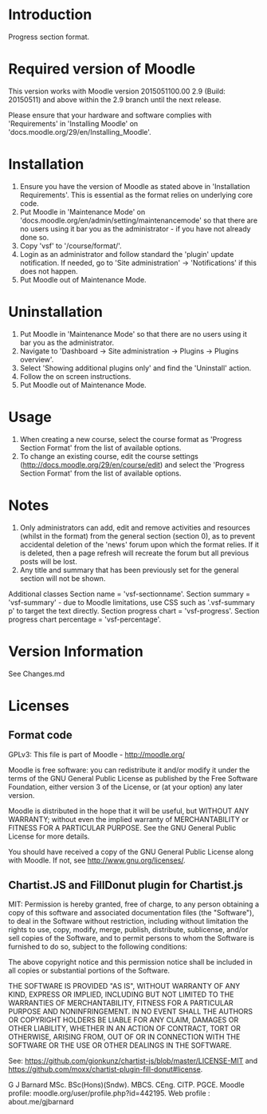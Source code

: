 Introduction
============
Progress section format.

Required version of Moodle
==========================
This version works with Moodle version 2015051100.00 2.9 (Build: 20150511) and above within the 2.9 branch until the
next release.

Please ensure that your hardware and software complies with 'Requirements' in 'Installing Moodle' on
'docs.moodle.org/29/en/Installing_Moodle'.

Installation
============
1. Ensure you have the version of Moodle as stated above in 'Installation Requirements'.  This is essential as the
   format relies on underlying core code.
2. Put Moodle in 'Maintenance Mode' on 'docs.moodle.org/en/admin/setting/maintenancemode' so that there are no 
   users using it bar you as the administrator - if you have not already done so.
3. Copy 'vsf' to '/course/format/'.
4. Login as an administrator and follow standard the 'plugin' update notification.  If needed, go to
   'Site administration' -> 'Notifications' if this does not happen.
5. Put Moodle out of Maintenance Mode.

Uninstallation
==============
1. Put Moodle in 'Maintenance Mode' so that there are no users using it bar you as the administrator.
2. Navigate to 'Dashboard -> Site administration -> Plugins -> Plugins overview'.
3. Select 'Showing additional plugins only' and find the 'Uninstall' action.
4. Follow the on screen instructions.
5. Put Moodle out of Maintenance Mode.

Usage
=====
1. When creating a new course, select the course format as 'Progress Section Format' from the list of available options.
2. To change an existing course, edit the course settings (http://docs.moodle.org/29/en/course/edit) and select the
   'Progress Section Format' from the list of available options.

Notes
=====
1. Only administrators can add, edit and remove activities and resources (whilst in the format) from the general
   section (section 0), as to prevent accidental deletion of the 'news' forum upon which the format relies.  If it is
   deleted, then a page refresh will recreate the forum but all previous posts will be lost.
2. Any title and summary that has been previously set for the general section will not be shown.

Additional classes
Section name = 'vsf-sectionname'.
Section summary = 'vsf-summary' - due to Moodle limitations, use CSS such as '.vsf-summary p' to target the text directly.
Section progress chart = 'vsf-progress'.
Section progress chart percentage = 'vsf-percentage'.

Version Information
===================
See Changes.md

Licenses
========

Format code
-----------

GPLv3:
This file is part of Moodle - http://moodle.org/

Moodle is free software: you can redistribute it and/or modify
it under the terms of the GNU General Public License as published by
the Free Software Foundation, either version 3 of the License, or
(at your option) any later version.

Moodle is distributed in the hope that it will be useful,
but WITHOUT ANY WARRANTY; without even the implied warranty of
MERCHANTABILITY or FITNESS FOR A PARTICULAR PURPOSE.  See the
GNU General Public License for more details.

You should have received a copy of the GNU General Public License
along with Moodle.  If not, see <http://www.gnu.org/licenses/>.

Chartist.JS and FillDonut plugin for Chartist.js
------------------------------------------------

MIT:
Permission is hereby granted, free of charge, to any person obtaining a copy of this software and associated documentation files
(the "Software"), to deal in the Software without restriction, including without limitation the rights to use, copy, modify,
merge, publish, distribute, sublicense, and/or sell copies of the Software, and to permit persons to whom the Software is furnished
to do so, subject to the following conditions:

The above copyright notice and this permission notice shall be included in all copies or substantial portions of the Software.

THE SOFTWARE IS PROVIDED "AS IS", WITHOUT WARRANTY OF ANY KIND, EXPRESS OR IMPLIED, INCLUDING BUT NOT LIMITED TO THE WARRANTIES
OF MERCHANTABILITY, FITNESS FOR A PARTICULAR PURPOSE AND NONINFRINGEMENT. IN NO EVENT SHALL THE AUTHORS OR COPYRIGHT HOLDERS BE
LIABLE FOR ANY CLAIM, DAMAGES OR OTHER LIABILITY, WHETHER IN AN ACTION OF CONTRACT, TORT OR OTHERWISE, ARISING FROM, OUT OF OR
IN CONNECTION WITH THE SOFTWARE OR THE USE OR OTHER DEALINGS IN THE SOFTWARE.

See: https://github.com/gionkunz/chartist-js/blob/master/LICENSE-MIT and https://github.com/moxx/chartist-plugin-fill-donut#license.


G J Barnard MSc. BSc(Hons)(Sndw). MBCS. CEng. CITP. PGCE.
Moodle profile: moodle.org/user/profile.php?id=442195.
Web profile   : about.me/gjbarnard
